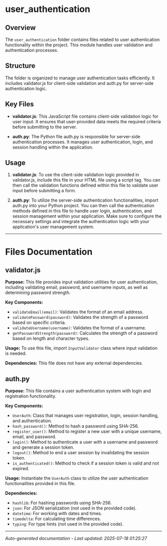 # user_authentication

## Overview
The `user_authentication` folder contains files related to user authentication functionality within the project. This module handles user validation and authentication processes.

## Structure
The folder is organized to manage user authentication tasks efficiently. It includes validator.js for client-side validation and auth.py for server-side authentication logic.

## Key Files
- **validator.js**: This JavaScript file contains client-side validation logic for user input. It ensures that user-provided data meets the required criteria before submitting to the server.
  
- **auth.py**: The Python file auth.py is responsible for server-side authentication processes. It manages user authentication, login, and session handling within the application.

## Usage
1. **validator.js**: To use the client-side validation logic provided in validator.js, include this file in your HTML file using a script tag. You can then call the validation functions defined within this file to validate user input before submitting a form.

2. **auth.py**: To utilize the server-side authentication functionalities, import auth.py into your Python project. You can then call the authentication methods defined in this file to handle user login, authentication, and session management within your application. Make sure to configure the necessary settings and integrate the authentication logic with your application's user management system.

---

# Files Documentation

## validator.js

**Purpose:** This file provides input validation utilities for user authentication, including validating email, password, and username inputs, as well as determining password strength.

**Key Components:**
- `validateEmail(email)`: Validates the format of an email address.
- `validatePassword(password)`: Validates the strength of a password based on specific criteria.
- `validateUsername(username)`: Validates the format of a username.
- `getPasswordStrength(password)`: Calculates the strength of a password based on length and character types.

**Usage:** To use this file, import `InputValidator` class where input validation is needed.

**Dependencies:** This file does not have any external dependencies.

## auth.py

**Purpose:** This file contains a user authentication system with login and registration functionality.

**Key Components:**
- `UserAuth`: Class that manages user registration, login, session handling, and authentication.
- `hash_password()`: Method to hash a password using SHA-256.
- `register_user()`: Method to register a new user with a unique username, email, and password.
- `login()`: Method to authenticate a user with a username and password and generate a session token.
- `logout()`: Method to end a user session by invalidating the session token.
- `is_authenticated()`: Method to check if a session token is valid and not expired.

**Usage:** Instantiate the `UserAuth` class to utilize the user authentication functionalities provided in this file.

**Dependencies:**
- `hashlib`: For hashing passwords using SHA-256.
- `json`: For JSON serialization (not used in the provided code).
- `datetime`: For working with dates and times.
- `timedelta`: For calculating time differences.
- `typing`: For type hints (not used in the provided code).

---
*Auto-generated documentation - Last updated: 2025-07-18 01:25:27*
